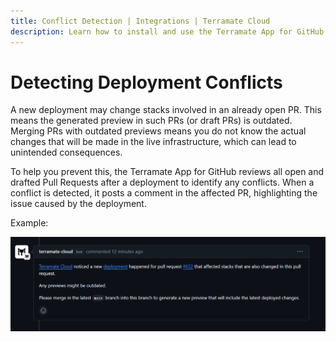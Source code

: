 ```yaml
---
title: Conflict Detection | Integrations | Terramate Cloud
description: Learn how to install and use the Terramate App for GitHub to integrate your GitHub and Terramate Cloud Organizations.
---
```


# Detecting Deployment Conflicts

A new deployment may change stacks involved in an already open PR. This means the generated preview in such PRs (or draft PRs) is outdated. Merging PRs with outdated previews means you do not know the actual changes that will be made in the live infrastructure, which can lead to unintended consequences.

To help you prevent this, the Terramate App for GitHub reviews all open and drafted Pull Requests after a deployment to identify any conflicts. When a conflict is detected, it posts a comment in the affected PR, highlighting the issue caused by the deployment.

Example:

![Deployment Conflict Detection](../../assets/deployment-conflict.png "Deployment Conflict Detection")
